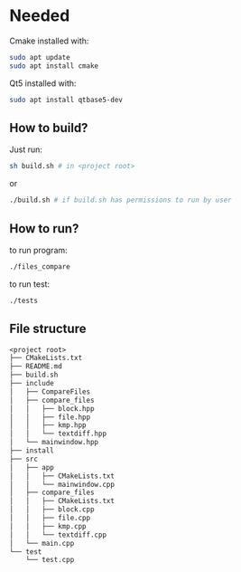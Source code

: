 # Needed

Cmake installed with:

```bash
sudo apt update
sudo apt install cmake
```

Qt5 installed with:

```bash
sudo apt install qtbase5-dev
```

## How to build?

Just run:

```bash
sh build.sh # in <project root>
```

or

```bash
./build.sh # if build.sh has permissions to run by user
```

## How to run?

to run program:

```bash
./files_compare
```

to run test:

```bash
./tests
```

## File structure

```txt
<project root>
├── CMakeLists.txt
├── README.md
├── build.sh
├── include
│   ├── CompareFiles
│   ├── compare_files
│   │   ├── block.hpp
│   │   ├── file.hpp
│   │   ├── kmp.hpp
│   │   └── textdiff.hpp
│   └── mainwindow.hpp
├── install
├── src
│   ├── app
│   │   ├── CMakeLists.txt
│   │   └── mainwindow.cpp
│   ├── compare_files
│   │   ├── CMakeLists.txt
│   │   ├── block.cpp
│   │   ├── file.cpp
│   │   ├── kmp.cpp
│   │   └── textdiff.cpp
│   └── main.cpp
└── test
    └── test.cpp
```
